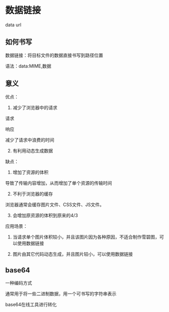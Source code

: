 # 数据链接

data url

## 如何书写

数据链接：将目标文件的数据直接书写到路径位置

语法：data:MIME,数据

## 意义

优点：

1. 减少了浏览器中的请求

请求

响应

减少了请求中浪费的时间

2. 有利用动态生成数据

缺点：

1. 增加了资源的体积

导致了传输内容增加，从而增加了单个资源的传输时间

2. 不利于浏览器的缓存

浏览器通常会缓存图片文件、CSS文件、JS文件。

3. 会增加原资源的体积到原来的4/3

应用场景：

1. 当请求单个图片体积较小，并且该图片因为各种原因，不适合制作雪碧图，可以使用数据链接

2. 图片由其它代码动态生成，并且图片较小，可以使用数据链接

## base64

一种编码方式

通常用于将一些二进制数据，用一个可书写的字符串表示

base64在线工具进行转化